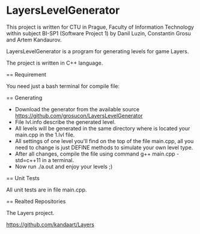 # LayersLevelGenerator

This project is written for CTU in Prague, Faculty of Information Technology within subject BI-SP1 (Software Project 1) by Danil Luzin, Constantin Grosu and Artem Kandaurov.

LayersLevelGenerator is a program for generating levels for game Layers.

The project is written in C++ language.

== Requirement

You need just a bash terminal for compile file:

== Generating

- Download the generator from the available source https://github.com/grosucon/LayersLevelGenerator
- File lvl.info describe the generated level.
- All levels will be generated in the same directory where is located your main.cpp in the 1.lvl file.
- All settings of one level you'll find on the top of the file main.cpp, all you need to change is just DEFINE methods to simulate your own level type.
- After all changes, compile the file using command g++ main.cpp -std=c++11 in a terminal.
- Now run ./a.out and enjoy your levels ;)

== Unit Tests

All unit tests are in file main.cpp.

== Realted Repositories

The Layers project.

https://github.com/kandaart/Layers
